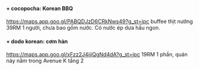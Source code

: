 #### + cocopocha: Korean BBQ
https://maps.app.goo.gl/PABQDJzD6CRkNws49?g_st=ipc
buffee thịt nướng 39RM 1 người, chưa bao gồm nước. Có nước ép dưa hấu ngon.

#### + dodo korean: cơm hàn
https://maps.app.goo.gl/xFzz2J4ijiQgNd4dA?g_st=ipc
19RM 1 phần, quán này nằm trong Avenue K tầng 2
